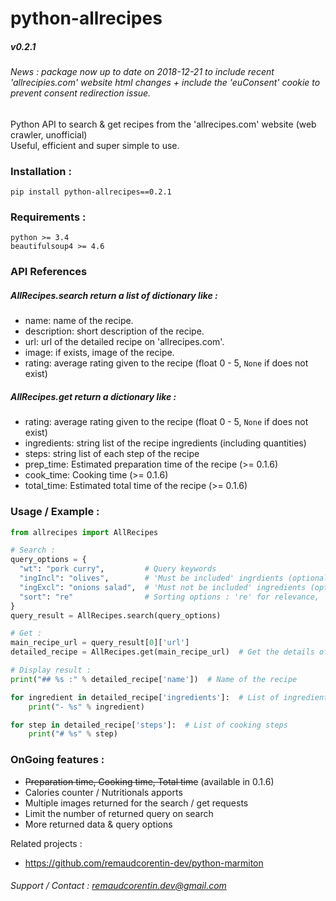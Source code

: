 # python-allrecipes
##### v0.2.1

###### News : package now up to date on 2018-12-21 to include recent 'allrecipies.com' website html changes + include the 'euConsent' cookie to prevent consent redirection issue.

Python API to search &amp; get recipes from the 'allrecipes.com' website (web crawler, unofficial)  
Useful, efficient and super simple to use.  

### Installation :
`pip install python-allrecipes==0.2.1`  


### Requirements :
`python >= 3.4`  
`beautifulsoup4 >= 4.6`  

### API References

##### AllRecipes.search return a list of dictionary like :  
- name: name of the recipe.  
- description: short description of the recipe.  
- url: url of the detailed recipe on 'allrecipes.com'.  
- image: if exists, image of the recipe.  
- rating: average rating given to the recipe (float 0 - 5, `None` if does not exist)

##### AllRecipes.get return a dictionary like :  
- rating: average rating given to the recipe (float 0 - 5, `None` if does not exist)
- ingredients: string list of the recipe ingredients (including quantities)  
- steps: string list of each step of the recipe  
- prep_time: Estimated preparation time of the recipe (>= 0.1.6)
- cook_time: Cooking time (>= 0.1.6)
- total_time: Estimated total time of the recipe (>= 0.1.6)

### Usage / Example :

```python
from allrecipes import AllRecipes

# Search :
query_options = {
  "wt": "pork curry",         # Query keywords
  "ingIncl": "olives",        # 'Must be included' ingrdients (optional)
  "ingExcl": "onions salad",  # 'Must not be included' ingredients (optional)
  "sort": "re"                # Sorting options : 're' for relevance, 'ra' for rating, 'p' for popular (optional)
}
query_result = AllRecipes.search(query_options)

# Get :
main_recipe_url = query_result[0]['url']
detailed_recipe = AllRecipes.get(main_recipe_url)  # Get the details of the first returned recipe (most relevant in our case)

# Display result :
print("## %s :" % detailed_recipe['name'])  # Name of the recipe

for ingredient in detailed_recipe['ingredients']:  # List of ingredients
    print("- %s" % ingredient)

for step in detailed_recipe['steps']:  # List of cooking steps
    print("# %s" % step)

```

### OnGoing features :  
- ~~Preparation time, Cooking time, Total time~~ (available in 0.1.6)  
- Calories counter / Nutritionals apports
- Multiple images returned for the search / get requests  
- Limit the number of returned query on search  
- More returned data & query options

Related projects :  
- https://github.com/remaudcorentin-dev/python-marmiton

###### Support / Contact : remaudcorentin.dev@gmail.com
